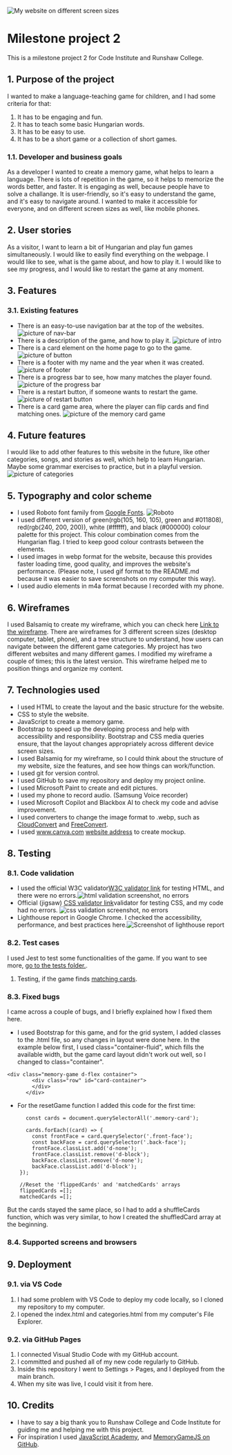 ![My website on different screen sizes](/assets/images/Kids-learn-hungarian-app-mockup.gif)
# Milestone project 2
This is a milestone project 2 for Code Institute and Runshaw College.
## 1. Purpose of the project
I wanted to make a language-teaching game for children, and I had some criteria for that:
1. It has to be engaging and fun.
2. It has to teach some basic Hungarian words.
3. It has to be easy to use.
4. It has to be a short game or a collection of short games. 
### 1.1. Developer and business goals
As a developer I wanted to create a memory game, what helps to learn a language. There is lots of repetition in the game, so it helps to memorize the words better, and faster. It is engaging as well, because people have to solve a challange. It is user-friendly, so it's easy to understand the game, and it's easy to navigate around. I wanted to make it accessible for everyone, and on different screen sizes as well, like mobile phones.
## 2. User stories
As a visitor, I want to learn a bit of Hungarian and play fun games simultaneously. I would like to easily find everything on the webpage. I would like to see, what is the game about, and how to play it. I would like to see my progress, and I would like to restart the game at any moment. 
## 3. Features
### 3.1. Existing features
* There is an easy-to-use navigation bar at the top of the websites. ![picture of nav-bar](assets/images/nav-bar.gif)
* There is a description of the game, and how to play it. ![picture of intro](assets/images/description.gif)
* There is a card element on the home page to go to the game. ![picture of button](/assets/images/go-to-play.gif)
* There is a footer with my name and the year when it was created. ![picture of footer](assets/images/footer.gif)
* There is a progress bar to see, how many matches the player found. ![picture of the progress bar](assets/images/progress-bar.gif)
* There is a restart button, if someone wants to restart the game. ![picture of restart button](assets/images/restart.gif)
* There is a card game area, where the player can flip cards and find matching ones. ![picture of the memory card game](assets/images/card-game.gif)
## 4. Future features
I would like to add other features to this website in the future, like other categories, songs, and stories as well, which help to learn Hungarian. Maybe some grammar exercises to practice, but in a playful version. 
![picture of categories](/assets/images/categories.gif)
## 5. Typography and color scheme
* I used Roboto font family from [Google Fonts](https://fonts.google.com/). ![Roboto](/assets/images/roboto.gif)
* I used different version of green(rgb(105, 160, 105), green and #011808), red(rgb(240, 200, 200)), white (#ffffff), and black (#000000) colour palette for this project. This colour combination comes from the Hungarian flag. I tried to keep good colour contrasts between the elements.
* I used images in webp format for the website, because this provides faster loading time, good quality, and improves the website's performance. (Please note, I used gif format to the README.md because it was easier to save screenshots on my computer this way).
* I used audio elements in m4a format because I recorded with my phone.
## 6. Wireframes
I used Balsamiq to create my wireframe, which you can check here [Link to the wireframe](Language%20learning%20app.pdf). There are wireframes for 3 different screen sizes (desktop computer, tablet, phone), and a tree structure to understand, how users can navigate between the different game categories. My project has two different websites and many different games. I modified my wireframe a couple of times; this is the latest version. This wireframe helped me to position things and organize my content.
## 7. Technologies used
* I used HTML to create the layout and the basic structure for the website.
* CSS to style the website.
* JavaScript to create a memory game.
* Bootstrap to speed up the developing process and help with accessibility and responsibility. Bootstrap and CSS media queries ensure, that the layout changes appropriately across different device screen sizes.
* I used Balsamiq for my wireframe, so I could think about the structure of my website, size the features, and see how things can work/function.
* I used git for version control.
* I used GitHub to save my repository and deploy my project online.
* I used Microsoft Paint to create and edit pictures.
* I used my phone to record audio. (Samsung Voice recorder)
* I used Microsoft Copilot and Blackbox AI to check my code and advise improvement. 
* I used converters to change the image format to .webp, such as [CloudConvert](https://cloudconvert.com/jpg-to-webp) and [FreeConvert](https://www.freeconvert.com/jpg-to-webp).
* I used www.canva.com [website address](https://www.canva.com/) to create mockup.
## 8. Testing
### 8.1. Code validation
* I used the official W3C validator[W3C validator link](https://validator.w3.org/) for testing HTML, and there were no errors.![html validation screenshot, no errors](/assets/images/html-validation.gif)
* Official (jigsaw) [CSS validator link](https://jigsaw.w3.org/css-validator/)validator for testing CSS, and my code had no errors. ![css validation screenshot, no errors](/assets/images/css-validation.gif)
* Lighthouse report in Google Chrome. I checked the accessibility, performance, and best practices here.![Screenshot of lighthouse report](/assets/images/lighthouse.gif)
### 8.2. Test cases
I used Jest to test some functionalities of the game. If you want to see more, [go to the tests folder.](assets/js/tests). 
1. Testing, if the game finds [matching cards](/assets/js/tests/cardMatching.test.js).
### 8.3. Fixed bugs
I came across a couple of bugs, and I briefly explained how I fixed them here.
* I used Bootstrap for this game, and for the grid system, I added classes to the .html file, so any changes in layout were done here. In the example below first, I used class="container-fluid", which fills the available width, but the game card layout didn't work out well, so I changed to class="container".
```
<div class="memory-game d-flex container">
        <div class="row" id="card-container">
        </div>
      </div>
```
* For the resetGame function I added this code for the first time:
```
      const cards = document.querySelectorAll('.memory-card');
    
      cards.forEach((card) => {
        const frontFace = card.querySelector('.front-face');
        const backFace = card.querySelector('.back-face');
        frontFace.classList.add('d-none');
        frontFace.classList.remove('d-block');
        backFace.classList.remove('d-none');
        backFace.classList.add('d-block');
    });
    
    //Reset the 'flippedCards' and 'matchedCards' arrays
    flippedCards =[];
    matchedCards =[];
```
But the cards stayed the same place, so I had to add a shuffleCards function, which was very similar, to how I created the shuffledCard array at the beginning.
### 8.4. Supported screens and browsers
## 9. Deployment
### 9.1. via VS Code
1. I had some problem with VS Code to deploy my code locally, so I cloned my repository to my computer.
2. I opened the index.html and categories.html from my computer's File Explorer. 
### 9.2. via GitHub Pages
1. I connected Visual Studio Code with my GitHub account.
2. I committed and pushed all of my new code regularly to GitHub.
3. Inside this repository I went to Settings > Pages, and I deployed from the main branch.
4. When my site was live, I could visit it from here.
## 10. Credits
* I have to say a big thank you to Runshaw College and Code Institute for guiding me and helping me with this project.
* For inspiration I used [JavaScript Academy](https://www.youtube.com/watch?v=xWdkt6KSirw), and [MemoryGameJS on GitHub](https://github.com/IamPrime/MemoryGameJs).
